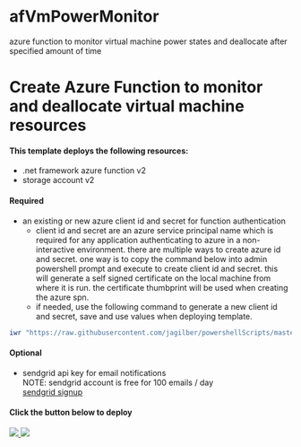# afVmPowerMonitor
azure function to monitor virtual machine power states and deallocate after specified amount of time
# Create Azure Function to monitor and deallocate virtual machine resources

#### This template deploys the following resources:
- .net framework azure function v2
- storage account v2

#### Required
- an existing or new azure client id and secret for function authentication  
  * client id and secret are an azure service principal name which is required for any application authenticating to azure in a non-interactive environment. there are multiple ways to create azure id and secret. one way is to copy the command below into admin powershell prompt and execute to create client id and secret. this will generate a self signed certificate on the local machine from where it is run. the certificate thumbprint will be used when creating the azure spn.
  * if needed, use the following command to generate a new client id and secret, save and use values when deploying template.
```powershell
iwr "https://raw.githubusercontent.com/jagilber/powershellScripts/master/azure-rm-create-aad-application-spn.ps1"| iex
```  
#### Optional
- sendgrid api key for email notifications  
  NOTE: sendgrid account is free for 100 emails / day  
  [sendgrid signup](https://signup.sendgrid.com/)



#### Click the button below to deploy

<a href="https://portal.azure.com/#create/Microsoft.Template/uri/https%3A%2F%2Fraw.githubusercontent.com%2Fjagilber%2FafVmPowerMonitor%2Fmaster%2FafVmPowerMonitor%2FafVmPowerMonitor.json" target="_blank">
    <img src="http://azuredeploy.net/deploybutton.png"/>
</a>
<a href="http://armviz.io/#/?load=https%3A%2F%2Fraw.githubusercontent.com%2Fjagilber%2FafVmPowerMonitor%2Fmaster%2FafVmPowerMonitor%2FafVmPowerMonitor.json" target="_blank">
    <img src="http://armviz.io/visualizebutton.png"/>
</a>